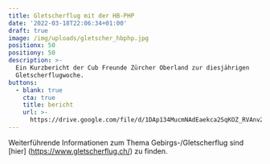 ```yaml
---
title: Gletscherflug mit der HB-PHP
date: '2022-03-18T22:06:34+01:00'
draft: true
image: /img/uploads/gletscher_hbphp.jpg
positionx: 50
positiony: 50
description: >-
  Ein Kurzbericht der Cub Freunde Zürcher Oberland zur diesjährigen
  Gletscherflugwoche.
buttons:
  - blank: true
    cta: true
    title: bericht
    url: >-
      https://drive.google.com/file/d/1DAp134MucmNAdEaekca2SqKOZ_RVAnv2/view?usp=sharing
---
```

Weiterführende Informationen zum Thema Gebirgs-/Gletscherflug sind [hier] (https://www.gletscherflug.ch/) zu finden.
